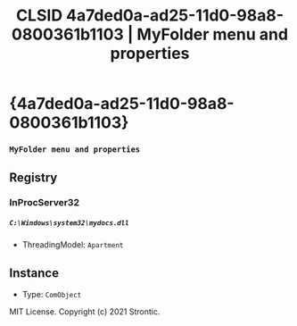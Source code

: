 ﻿---
title: "CLSID 4a7ded0a-ad25-11d0-98a8-0800361b1103 | MyFolder menu and properties"
excerpt: What is COM-Object CLSID 4a7ded0a-ad25-11d0-98a8-0800361b1103?
---

# {4a7ded0a-ad25-11d0-98a8-0800361b1103}

### `MyFolder menu and properties`

## Registry


### InProcServer32

##### `C:\Windows\system32\mydocs.dll`
* ThreadingModel: `Apartment`

## Instance

* Type: `ComObject`

MIT License. Copyright (c) 2021 Strontic.


